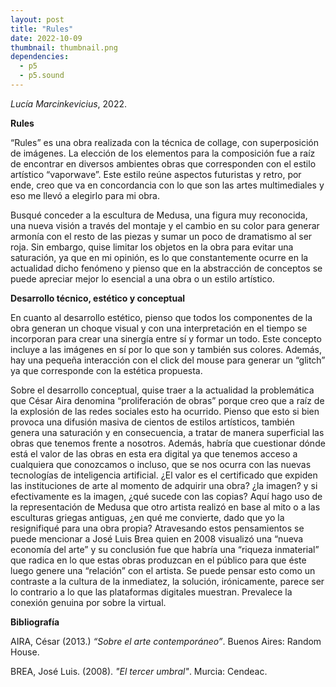 ```yaml
---
layout: post
title: "Rules"
date: 2022-10-09
thumbnail: thumbnail.png
dependencies:
  - p5
  - p5.sound
---
```


<div id="div-sketch">
  <script type="text/javascript" src="sketch.js"></script>
</div>

_Lucía Marcinkevicius_, 2022.

**Rules**

“Rules” es una obra realizada con la técnica de collage, con superposición de imágenes. La elección de los elementos para la composición fue a raíz de encontrar en diversos ambientes obras que corresponden con el estilo artístico “vaporwave”. Este estilo reúne aspectos futuristas y retro, por ende, creo que va en concordancia con lo que son las artes multimediales y eso me llevó a elegirlo para mi obra.

Busqué conceder a la escultura de Medusa, una figura muy reconocida, una nueva visión a través del montaje y el cambio en su color para generar armonía con el resto de las piezas y sumar un poco de dramatismo al ser roja. Sin embargo, quise limitar los objetos en la obra para evitar una saturación, ya que en mi opinión, es lo que constantemente ocurre en la actualidad dicho fenómeno y pienso que en la abstracción de conceptos se puede apreciar mejor lo esencial a una obra o un estilo artístico.

**Desarrollo técnico, estético y conceptual**

En cuanto al desarrollo estético, pienso que todos los componentes de la obra generan un choque visual y con una interpretación en el tiempo se incorporan para crear una sinergía entre sí y formar un todo. Este concepto incluye a las imágenes en sí por lo que son y también sus colores. Además, hay una pequeña interacción con el click del mouse para generar un “glitch” ya que corresponde con la estética propuesta.

Sobre el desarrollo conceptual, quise traer a la actualidad la problemática que César Aira denomina “proliferación de obras” porque creo que a raíz de la explosión de las redes sociales esto ha ocurrido. Pienso que esto si bien provoca una difusión masiva de cientos de estilos artísticos, también genera una saturación y en consecuencia, a tratar de manera superficial las obras que tenemos frente a nosotros. Además, habría que cuestionar dónde está el valor de las obras en esta era digital ya que tenemos acceso a cualquiera que conozcamos o incluso, que se nos ocurra con las nuevas tecnologías de inteligencia artificial. ¿El valor es el certificado que expiden las instituciones de arte al momento de adquirir una obra? ¿la imagen? y si efectivamente es la imagen, ¿qué sucede con las copias? Aquí hago uso de la representación de Medusa que otro artista realizó en base al mito o a las esculturas griegas antiguas, ¿en qué me convierte, dado que yo la resignifiqué para una obra propia? Atravesando estos pensamientos se puede mencionar a José Luis Brea quien en 2008 visualizó una “nueva economía del arte” y su conclusión fue que habría una “riqueza inmaterial” que radica en lo que estas obras produzcan en el público para que éste luego genere una “relación” con el artista. Se puede pensar esto como un contraste a la cultura de la inmediatez, la solución, irónicamente, parece ser lo contrario a lo que las plataformas digitales muestran. Prevalece la conexión genuina por sobre la virtual.

**Bibliografía**

AIRA, César (2013.) _“Sobre el arte contemporáneo”_. Buenos Aires: Random House.

BREA, José Luis. (2008). _"El tercer umbral"_. Murcia: Cendeac.
